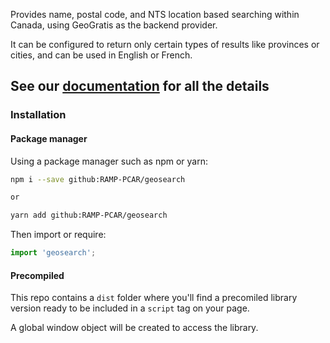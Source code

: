 Provides name, postal code, and NTS location based searching within Canada, using GeoGratis as the backend provider.

It can be configured to return only certain types of results like provinces or cities, and can be used in English or French.

## See our [documentation](https://geosearch-docs.fgpv-vpgf.com) for all the details

### Installation

#### Package manager
Using a package manager such as npm or yarn:

```bash
npm i --save github:RAMP-PCAR/geosearch

or

yarn add github:RAMP-PCAR/geosearch
```

Then import or require:

```js
import 'geosearch';
```

#### Precompiled

This repo contains a `dist` folder where you'll find a precomiled library version ready to be included in a `script` tag on your page.

A global window object will be created to access the library.